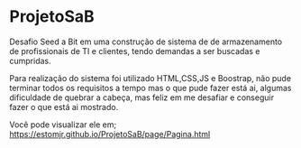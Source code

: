 # ProjetoSaB

Desafio Seed a Bit em uma construção de sistema de de armazenamento de profissionais de TI e clientes, tendo demandas a ser buscadas e cumpridas.

Para realização do sistema foi utilizado HTML,CSS,JS e Boostrap, não pude terminar todos os requisitos a tempo mas o que pude fazer está ai, algumas dificuldade de quebrar a cabeça, mas feliz em me desafiar e conseguir fazer o que está ai mostrado.

Você pode visualizar ele em; https://estomjr.github.io/ProjetoSaB/page/Pagina.html
